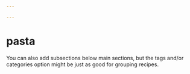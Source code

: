 ```yaml
---

---
```


# pasta

You can also add subsections below main sections, but the tags and/or categories option
might be just as good for grouping recipes.

